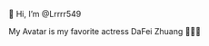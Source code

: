 👋 Hi, I’m @Lrrrr549

My Avatar is my favorite actress DaFei Zhuang 🥺🥺🥺


<!---
Lrrrr549/Lrrrr549 is a ✨ special ✨ repository because its `README.md` (this file) appears on your GitHub profile.
You can click the Preview link to take a look at your changes.
--->
